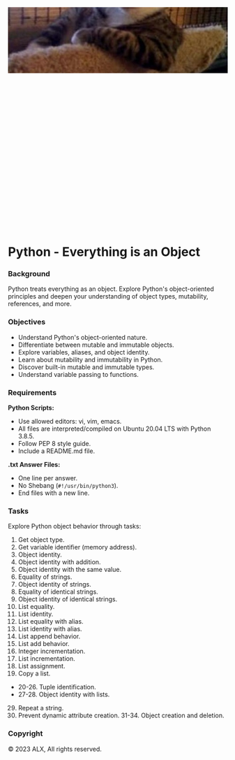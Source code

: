 <div style="width: 100%; height: 0; padding-bottom: 100%; position: relative;">
    <img src="everything.jpg" alt="OOP Image" style="position: absolute; width: 100%; height: 30%; object-fit: cover;">
</div>

# Python - Everything is an Object

### Background

Python treats everything as an object. Explore Python's object-oriented principles and deepen your understanding of object types, mutability, references, and more.

### Objectives

- Understand Python's object-oriented nature.
- Differentiate between mutable and immutable objects.
- Explore variables, aliases, and object identity.
- Learn about mutability and immutability in Python.
- Discover built-in mutable and immutable types.
- Understand variable passing to functions.

### Requirements

**Python Scripts:**
- Use allowed editors: vi, vim, emacs.
- All files are interpreted/compiled on Ubuntu 20.04 LTS with Python 3.8.5.
- Follow PEP 8 style guide.
- Include a README.md file.

**.txt Answer Files:**
- One line per answer.
- No Shebang (`#!/usr/bin/python3`).
- End files with a new line.

### Tasks

Explore Python object behavior through tasks:

1. Get object type.
2. Get variable identifier (memory address).
3. Object identity.
4. Object identity with addition.
5. Object identity with the same value.
6. Equality of strings.
7. Object identity of strings.
8. Equality of identical strings.
9. Object identity of identical strings.
10. List equality.
11. List identity.
12. List equality with alias.
13. List identity with alias.
14. List append behavior.
15. List add behavior.
16. Integer incrementation.
17. List incrementation.
18. List assignment.
19. Copy a list.
- 20-26. Tuple identification.
- 27-28. Object identity with lists.
29. Repeat a string.
30. Prevent dynamic attribute creation.
31-34. Object creation and deletion.

### Copyright

© 2023 ALX, All rights reserved.
